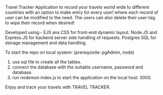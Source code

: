 Travel Tracker Application to record your travels world wide to different countries with an option to make entry for every user!
where each record of user can be modified to the need.
The users can also delete their user-tag to wipe their record when desired!

Developed using:-
EJS ans CSS for front-end dynamic layout.
Node.JS and Express.JS for backend server side handling of requests.
Postgres SQL for storage management and data handling.

To start the repo on local system:
(prerequisite: pgAdmin, node)
1. use sql file to  create all the tables.
2. connect the database with the suitable username, password and database.
3. run nodemon index.js to start the application on the local host: 3000.

Enjoy and track your travels with TRAVEL TRACKER.
